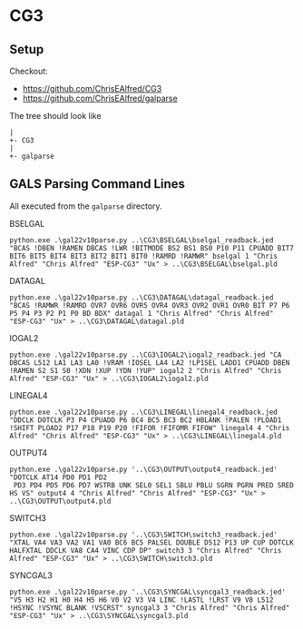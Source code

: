 # CG3

## Setup

Checkout:
- https://github.com/ChrisEAlfred/CG3
- https://github.com/ChrisEAlfred/galparse

The tree should look like

~~~
|
+- CG3
|
+- galparse
~~~

## GALS Parsing Command Lines

All executed from the `galparse` directory.

BSELGAL

~~~
python.exe .\gal22v10parse.py ..\CG3\BSELGAL\bselgal_readback.jed "BCAS !DBEN !RAMEN DBCAS !LWR !BITMODE BS2 BS1 BS0 P10 P11 CPUADD BIT7 BIT6 BIT5 BIT4 BIT3 BIT2 BIT1 BIT0 !RAMRD !RAMWR" bselgal 1 "Chris Alfred" "Chris Alfred" "ESP-CG3" "Ux" > ..\CG3\BSELGAL\bselgal.pld
~~~

DATAGAL

~~~
python.exe .\gal22v10parse.py ..\CG3\DATAGAL\datagal_readback.jed "BCAS !RAMWR !RAMRD OVR7 OVR6 OVR5 OVR4 OVR3 OVR2 OVR1 OVR0 BIT P7 P6 P5 P4 P3 P2 P1 P0 BD BDX" datagal 1 "Chris Alfred" "Chris Alfred" "ESP-CG3" "Ux" > ..\CG3\DATAGAL\datagal.pld
~~~

IOGAL2

~~~
python.exe .\gal22v10parse.py ..\CG3\IOGAL2\iogal2_readback.jed "CA DBCAS L512 LA1 LA3 LA0 !VRAM !IOSEL LA4 LA2 !LP1SEL LADD1 CPUADD DBEN !RAMEN S2 S1 S0 !XDN !XUP !YDN !YUP" iogal2 2 "Chris Alfred" "Chris Alfred" "ESP-CG3" "Ux" > ..\CG3\IOGAL2\iogal2.pld
~~~

LINEGAL4

~~~
python.exe .\gal22v10parse.py ..\CG3\LINEGAL\linegal4_readback.jed "DDCLK DOTCLK P3 P4 CPUADD P6 BC4 BC5 BC3 BC2 HBLANK !PALEN !PLOAD1 !SHIFT PLOAD2 P17 P18 P19 P20 !FIFOR !FIFOMR FIFOW" linegal4 4 "Chris Alfred" "Chris Alfred" "ESP-CG3" "Ux" > ..\CG3\LINEGAL\linegal4.pld
~~~

OUTPUT4

~~~
python.exe .\gal22v10parse.py '..\CG3\OUTPUT\output4_readback.jed' "DOTCLK AT14 PD0 PD1 PD2
 PD3 PD4 PD5 PD6 PD7 WSTRB UNK SEL0 SEL1 SBLU PBLU SGRN PGRN PRED SRED HS VS" output4 4 "Chris Alfred" "Chris Alfred" "ESP-CG3" "Ux" > ..\CG3\OUTPUT\output4.pld
~~~

SWITCH3

~~~
python.exe .\gal22v10parse.py '..\CG3\SWITCH\switch3_readback.jed' "XTAL VA4 VA3 VA2 VA1 VA0 BC6 BC5 PALSEL DOUBLE D512 P13 UP CUP DOTCLK HALFXTAL DDCLK VA8 CA4 VINC CDP DP" switch3 3 "Chris Alfred" "Chris Alfred" "ESP-CG3" "Ux" > ..\CG3\SWITCH\switch3.pld
~~~

SYNCGAL3

~~~
python.exe .\gal22v10parse.py '..\CG3\SYNCGAL\syncgal3_readback.jed' "V5 H3 H2 H1 H0 H4 H5 H6 V0 V2 V3 V4 LINC !LASTL !LRST V9 V8 L512 !HSYNC !VSYNC BLANK !VSCRST" syncgal3 3 "Chris Alfred" "Chris Alfred" "ESP-CG3" "Ux" > ..\CG3\SYNCGAL\syncgal3.pld
~~~
